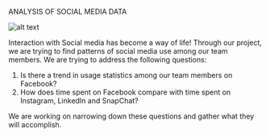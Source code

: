 ANALYSIS OF SOCIAL MEDIA DATA

![alt text](https://en.facebookbrand.com/wp-content/themes/fb-branding/prj-fb-branding/assets/images/thumb-drawn.svg)

Interaction with Social media has become a way of life! Through our project, we are trying to find patterns of social media use among our team members. We are trying to address the following questions:

1. Is there a trend in usage statistics among our team members on Facebook?
2. How does time spent on Facebook compare with time spent on Instagram, LinkedIn and SnapChat?

We are working on narrowing down these questions and gather what they will accomplish. 

